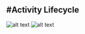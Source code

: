#Activity Lifecycle
---
![alt text](http://developer.android.com/images/training/basics/basic-lifecycle.png "Activity Lifecycle")
![alt text](http://www.javatpoint.com/images/androidimages/Android-Activity-Lifecycle.png "Activity Lifecycle")
